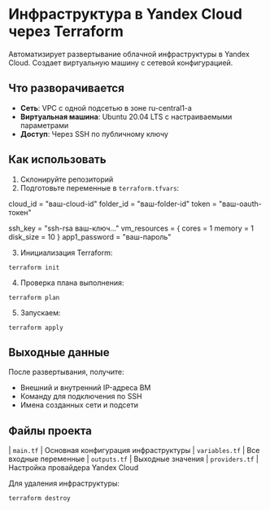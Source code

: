 
# Инфраструктура в Yandex Cloud через Terraform

Автоматизирует развертывание облачной инфраструктуры в Yandex Cloud. Создает виртуальную машину с сетевой конфигурацией.

## Что разворачивается

- **Сеть**: VPC с одной подсетью в зоне ru-central1-a
- **Виртуальная машина**: Ubuntu 20.04 LTS с настраиваемыми параметрами
- **Доступ**: Через SSH по публичному ключу

## Как использовать

1. Склонируйте репозиторий
2. Подготовьте переменные в `terraform.tfvars`:

cloud_id  = "ваш-cloud-id"
folder_id = "ваш-folder-id"
token     = "ваш-oauth-токен"

ssh_key = "ssh-rsa ваш-ключ..."
vm_resources = {
  cores     = 1
  memory    = 1
  disk_size = 10
}
app1_password = "ваш-пароль"


3. Инициализация Terraform:
```
terraform init
```

4. Проверка плана выполнения:
```
terraform plan
```

5. Запускаем:
```
terraform apply
```

## Выходные данные
После развертывания, получите:
- Внешний и внутренний IP-адреса ВМ
- Команду для подключения по SSH
- Имена созданных сети и подсети

## Файлы проекта
| `main.tf`    | Основная конфигурация инфраструктуры
| `variables.tf` | Все входные переменные
| `outputs.tf` | Выходные значения
| `providers.tf` | Настройка провайдера Yandex Cloud 

Для удаления инфраструктуры:
```
terraform destroy
```
